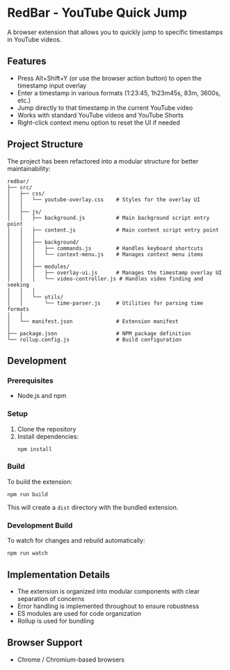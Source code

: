 # RedBar - YouTube Quick Jump

A browser extension that allows you to quickly jump to specific timestamps in YouTube videos.

## Features

- Press Alt+Shift+Y (or use the browser action button) to open the timestamp input overlay
- Enter a timestamp in various formats (1:23:45, 1h23m45s, 83m, 3600s, etc.)
- Jump directly to that timestamp in the current YouTube video
- Works with standard YouTube videos and YouTube Shorts
- Right-click context menu option to reset the UI if needed

## Project Structure

The project has been refactored into a modular structure for better maintainability:

```
redbar/
├── src/
│   ├── css/
│   │   └── youtube-overlay.css    # Styles for the overlay UI
│   │
│   ├── js/
│   │   ├── background.js          # Main background script entry point
│   │   ├── content.js             # Main content script entry point
│   │   │
│   │   ├── background/
│   │   │   ├── commands.js        # Handles keyboard shortcuts
│   │   │   └── context-menu.js    # Manages context menu items
│   │   │
│   │   ├── modules/
│   │   │   ├── overlay-ui.js      # Manages the timestamp overlay UI
│   │   │   └── video-controller.js # Handles video finding and seeking
│   │   │
│   │   └── utils/
│   │       └── time-parser.js     # Utilities for parsing time formats
│   │
│   └── manifest.json              # Extension manifest
│
├── package.json                   # NPM package definition
└── rollup.config.js               # Build configuration
```

## Development

### Prerequisites

- Node.js and npm

### Setup

1. Clone the repository
2. Install dependencies:
   ```
   npm install
   ```

### Build

To build the extension:

```
npm run build
```

This will create a `dist` directory with the bundled extension.

### Development Build

To watch for changes and rebuild automatically:

```
npm run watch
```

## Implementation Details

- The extension is organized into modular components with clear separation of concerns
- Error handling is implemented throughout to ensure robustness
- ES modules are used for code organization
- Rollup is used for bundling

## Browser Support

- Chrome / Chromium-based browsers